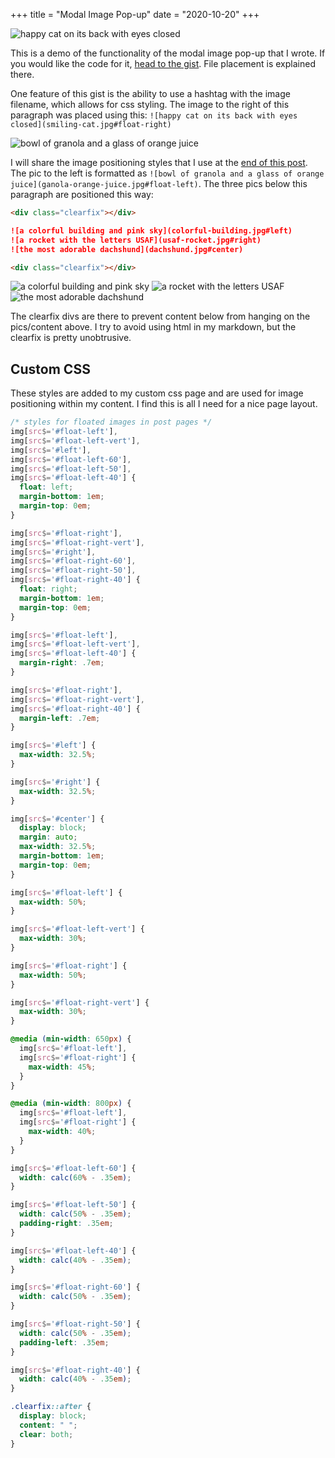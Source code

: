+++
title = "Modal Image Pop-up"
date = "2020-10-20"
+++

![happy cat on its back with eyes closed](smiling-cat.jpg#float-right)

This is a demo of the functionality of the modal image pop-up that I wrote. If you would like the code for it, [head to the gist](https://gist.github.com/zjeaton/0cdd7e4bed9d292ab6f3d76b0369f16d). File placement is explained there.  

One feature of this gist is the ability to use a hashtag with the image filename, which allows for css styling. The image to the right of this paragraph was placed using this: `![happy cat on its back with eyes closed](smiling-cat.jpg#float-right)`

![bowl of granola and a glass of orange juice](granola-orange-juice.jpg#float-left)

I will share the image positioning styles that I use at the [end of this post](#custom-css). The pic to the left is formatted as `![bowl of granola and a glass of orange juice](ganola-orange-juice.jpg#float-left)`. The three pics below this paragraph are positioned this way:

<div class="clearfix"></div>

```md
<div class="clearfix"></div>

![a colorful building and pink sky](colorful-building.jpg#left)
![a rocket with the letters USAF](usaf-rocket.jpg#right)
![the most adorable dachshund](dachshund.jpg#center)

<div class="clearfix"></div>
```

![a colorful building and pink sky](colorful-building.jpg#left)
![a rocket with the letters USAF](usaf-rocket.jpg#right)
![the most adorable dachshund](dachshund.jpg#center)

<div class="clearfix"></div>

The clearfix divs are there to prevent content below from hanging on the pics/content above. I try to avoid using html in my markdown, but the clearfix is pretty unobtrusive.

## Custom CSS

These styles are added to my custom css page and are used for image positioning within my content. I find this is all I need for a nice page layout.

```css
/* styles for floated images in post pages */
img[src$='#float-left'],
img[src$='#float-left-vert'],
img[src$='#left'],
img[src$='#float-left-60'],
img[src$='#float-left-50'],
img[src$='#float-left-40'] {
  float: left;
  margin-bottom: 1em;
  margin-top: 0em;
}

img[src$='#float-right'],
img[src$='#float-right-vert'],
img[src$='#right'],
img[src$='#float-right-60'],
img[src$='#float-right-50'],
img[src$='#float-right-40'] {
  float: right;
  margin-bottom: 1em;
  margin-top: 0em;
}

img[src$='#float-left'],
img[src$='#float-left-vert'],
img[src$='#float-left-40'] {
  margin-right: .7em;
}

img[src$='#float-right'],
img[src$='#float-right-vert'],
img[src$='#float-right-40'] {
  margin-left: .7em;
}

img[src$='#left'] {
  max-width: 32.5%;
}

img[src$='#right'] {
  max-width: 32.5%;
}

img[src$='#center'] {
  display: block;
  margin: auto;
  max-width: 32.5%;
  margin-bottom: 1em;
  margin-top: 0em;
}

img[src$='#float-left'] { 
  max-width: 50%;
}

img[src$='#float-left-vert'] { 
  max-width: 30%;
}

img[src$='#float-right'] {
  max-width: 50%;
}

img[src$='#float-right-vert'] {
  max-width: 30%;
}

@media (min-width: 650px) {
  img[src$='#float-left'],
  img[src$='#float-right'] {
    max-width: 45%;
  }
}

@media (min-width: 800px) {
  img[src$='#float-left'],
  img[src$='#float-right'] {
    max-width: 40%;
  }
}

img[src$='#float-left-60'] {
  width: calc(60% - .35em);
}

img[src$='#float-left-50'] {
  width: calc(50% - .35em);
  padding-right: .35em;
}

img[src$='#float-left-40'] {
  width: calc(40% - .35em);
}

img[src$='#float-right-60'] {
  width: calc(50% - .35em);
}

img[src$='#float-right-50'] {
  width: calc(50% - .35em);
  padding-left: .35em;
}

img[src$='#float-right-40'] {
  width: calc(40% - .35em);
}

.clearfix::after {
  display: block;
  content: " ";
  clear: both;
}
```